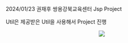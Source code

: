 2024/01/23 권재후 쌍용강북교육센터 Jsp Project

Util은 제공받은 Util을 사용해서 Project 진행

<p align="center">
  <img src="https://github.com/KwonJaeHoo/kwonjaehooJsp/assets/110653857/2aec3733-2cf3-4328-bbc9-e8b85fd5400a">
</p>

